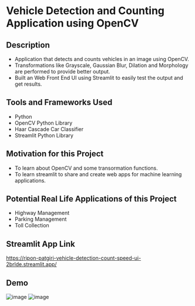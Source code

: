 # Vehicle Detection and Counting Application using OpenCV

## Description

- Application that detects and counts vehicles in an image using OpenCV.
- Transformations like Grayscale, Gaussian Blur, Dilation and Morphology are performed to provide better output.
- Built an Web Front End UI using Streamlit to easily test the output and get results.

## Tools and Frameworks Used

- Python
- OpenCV Python Library
- Haar Cascade Car Classifier
- Streamlit Python Library

## Motivation for this Project

- To learn about OpenCV and some transormation functions.
- To learn streamlit to share and create web apps for machine learning applications.

## Potential Real Life Applications of this Project

- Highway Management
- Parking Management
- Toll Collection

## Streamlit App Link

https://ripon-patgiri-vehicle-detection-count-speed-ui-2brlde.streamlit.app/

## Demo

![image](https://github.com/Ripon-Patgiri/vehicle_detection_count/assets/67592893/423719b0-347d-4ca3-adb6-2b62da5f435b)
![image](https://github.com/Ripon-Patgiri/vehicle_detection_count/assets/67592893/bf0d2193-dadc-4fe0-95c9-338b897d96ca)

